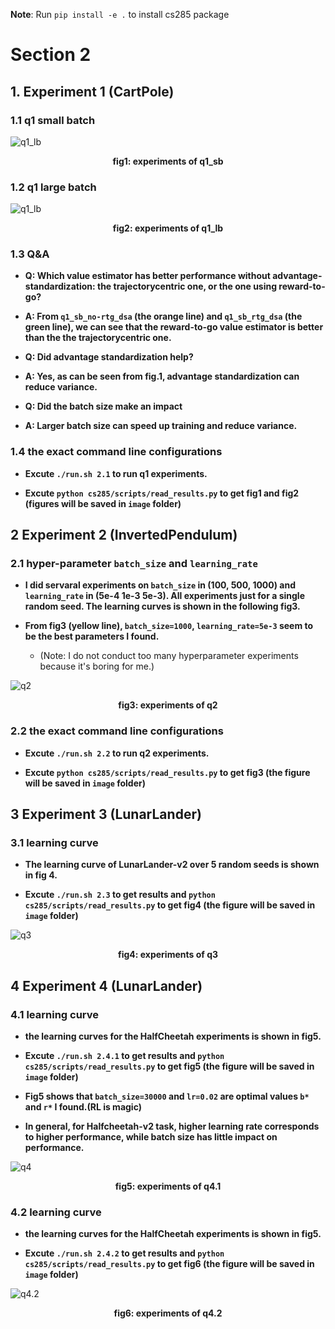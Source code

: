 **Note**: Run `pip install -e .` to install cs285 package


# Section 2
## 1. Experiment 1 (CartPole)


### 1.1 q1 small batch
![q1_lb](image/q1_sb.png)
**<center>fig1: experiments of q1_sb </center>**

### 1.2 q1 large batch
![q1_lb](image/q1_lb.png)
**<center>fig2: experiments of q1_lb </center>**

<!-- #region -->
### 1.3 Q&A

- **Q: Which value estimator has better performance without advantage-standardization: the trajectorycentric one, or the one using reward-to-go?**


- **A: From `q1_sb_no-rtg_dsa` (the orange line) and `q1_sb_rtg_dsa` (the green line), we can see that the reward-to-go value estimator is better than the the trajectorycentric one.**


- **Q: Did advantage standardization help?**


- **A: Yes, as can be seen from fig.1, advantage standardization can reduce variance.**


- **Q: Did the batch size make an impact**


- **A: Larger batch size can speed up training and reduce variance.**
<!-- #endregion -->

<!-- #region -->
### 1.4 the exact command line configurations

- **Excute `./run.sh 2.1` to run q1 experiments.**


- **Excute `python cs285/scripts/read_results.py` to get fig1 and fig2 (figures will be saved in `image` folder)**
<!-- #endregion -->

## 2 Experiment 2 (InvertedPendulum)

### 2.1 hyper-parameter `batch_size` and `learning_rate`

<!-- #region -->
- **I did servaral experiments on `batch_size` in (100, 500, 1000) and  `learning_rate` in (5e-4 1e-3 5e-3). All experiments just for a single random seed. The learning curves is shown in the following fig3.**


- **From fig3 (yellow line), `batch_size=1000`, `learning_rate=5e-3` seem to be the best parameters I found.**

    - (Note: I do not conduct too many hyperparameter experiments because it's boring for me.)


![q2](image/q2.png)
**<center>fig3: experiments of q2 </center>**
<!-- #endregion -->

<!-- #region -->
### 2.2 the exact command line configurations

- **Excute `./run.sh 2.2` to run q2 experiments.**


- **Excute `python cs285/scripts/read_results.py` to get fig3 (the figure will be saved in `image` folder)**
<!-- #endregion -->

<!-- #region -->
## 3 Experiment 3 (LunarLander)

### 3.1 learning curve

- **The learning curve of LunarLander-v2 over 5 random seeds is shown in fig 4.**


- **Excute `./run.sh 2.3` to get results and `python cs285/scripts/read_results.py` to get fig4 (the figure will be saved in `image` folder)**
<!-- #endregion -->

![q3](image/q3.png)
**<center>fig4: experiments of q3 </center>**

<!-- #region -->
## 4 Experiment 4 (LunarLander)

### 4.1 learning curve

- **the learning curves for the HalfCheetah experiments is shown in fig5.**


- **Excute `./run.sh 2.4.1` to get results and `python cs285/scripts/read_results.py` to get fig5 (the figure will be saved in `image` folder)**


- **Fig5 shows that `batch_size=30000` and `lr=0.02` are optimal values `b*` and `r*` I found.(RL is magic)**


- **In general, for Halfcheetah-v2 task, higher learning rate corresponds to higher performance, while batch size has little impact on performance.**
<!-- #endregion -->

![q4](image/q4_1.png)
**<center>fig5: experiments of q4.1 </center>**

<!-- #region -->
### 4.2 learning curve

- **the learning curves for the HalfCheetah experiments is shown in fig5.**


- **Excute `./run.sh 2.4.2` to get results and `python cs285/scripts/read_results.py` to get fig6 (the figure will be saved in `image` folder)**
<!-- #endregion -->

![q4.2](image/q4_2.png)
**<center>fig6: experiments of q4.2 </center>**

